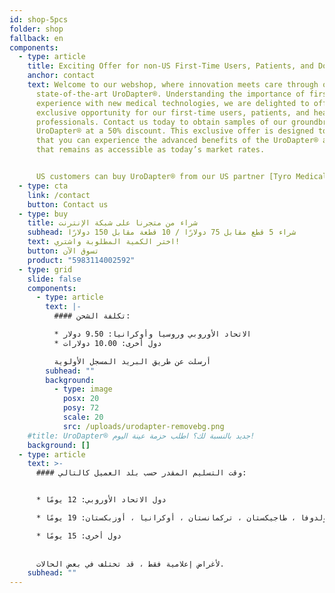 ```yaml
---
id: shop-5pcs
folder: shop
fallback: en
components:
  - type: article
    title: Exciting Offer for non-US First-Time Users, Patients, and Doctors!
    anchor: contact
    text: Welcome to our webshop, where innovation meets care through our
      state-of-the-art UroDapter®. Understanding the importance of firsthand
      experience with new medical technologies, we are delighted to offer an
      exclusive opportunity for our first-time users, patients, and healthcare
      professionals. Contact us today to obtain samples of our groundbreaking
      UroDapter® at a 50% discount. This exclusive offer is designed to ensure
      that you can experience the advanced benefits of the UroDapter® at a cost
      that remains as accessible as today’s market rates.


      US customers can buy UroDapter® from our US partner [Tyro Medical](https://www.tyro-medical.com/shop/?store-page=Urology-c156988914).
  - type: cta
    link: /contact
    button: Contact us
  - type: buy
    title: شراء من متجرنا على شبكة الإنترنت
    subhead: شراء 5 قطع مقابل 75 دولارًا / 10 قطعة مقابل 150 دولارًا
    text: اختر الكمية المطلوبة واشتري!
    button: تسوق الآن
    product: "5983114002592"
  - type: grid
    slide: false
    components:
      - type: article
        text: |-
          #### تكلفة الشحن:

          * الاتحاد الأوروبي وروسيا وأوكرانيا: 9.50 دولار
          * دول أخرى: 10.00 دولارات

          أرسلت عن طريق البريد المسجل الأولوية
        subhead: ""
        background:
          - type: image
            posx: 20
            posy: 72
            scale: 20
            src: /uploads/urodapter-removebg.png
    #title: UroDapter® جديد بالنسبة لك؟ اطلب حزمة عينة اليوم!
    background: []
  - type: article
    text: >-
      #### وقت التسليم المقدر حسب بلد العميل كالتالي:


      * دول الاتحاد الأوروبي: 12 يومًا

      * روسيا ، أرمينيا ، أذربيجان ، جورجيا ، كازاخستان ، قيرغيزستان ، مولدوفا ، طاجيكستان ، تركمانستان ، أوكرانيا ، أوزبكستان: 19 يومًا

      * دول أخرى: 15 يومًا
    
    
      لأغراض إعلامية فقط ، قد تختلف في بعض الحالات.
    subhead: ""
---
```

